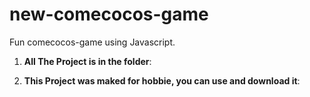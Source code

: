 # new-comecocos-game

Fun comecocos-game using Javascript.



1. **All The Project is in the folder**:

2. **This Project was maked for hobbie, you can use and download it**:
